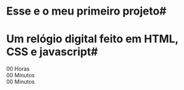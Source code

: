 # Esse e o meu primeiro projeto#
# Um relógio digital feito em HTML, CSS e javascript#
<!doctype html>
<html lang="pt-br"> 
 <head> 
  <meta charset="UTF-8"> 
  <meta name="viewport" content="width=device-width, initial-scale=1.0"> 
  <title>Relogio Digital 2 </title> 
 </head> 
 <body> 
  <div class="relogio"> 
   <div> <span id="horas">00</span> <span class="tempo">Horas</span> 
   </div> 
   <div> <span id="minutos">00</span> <span class="tempo">Minutos</span> 
   </div> 
   <div> <span id="segundos">00</span> <span class="tempo">Minutos</span> 
   </div> 
  </div> 
  <script>
  function atualizarRelogio() {
    var agora = new Date();
    var horas = agora.getHours().toString().padStart(2, '0');
    var minutos = agora.getMinutes().toString().padStart(2, '0');
    var segundos = agora.getSeconds().toString().padStart(2, '0');

    document.getElementById('horas').innerText = horas;
    document.getElementById('minutos').innerText = minutos;
    document.getElementById('segundos').innerText = segundos;
  }

  setInterval(atualizarRelogio, 1000); // Atualiza a cada segundo
</script> 
 </body>
</html>
